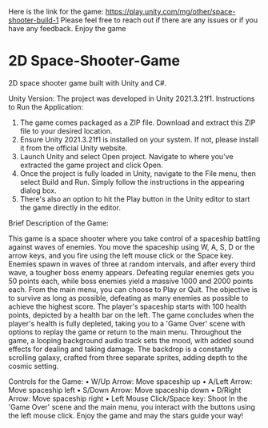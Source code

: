 Here is the link for the game:
https://play.unity.com/mg/other/space-shooter-build-1
Please feel free to reach out if there are any issues or if you have any feedback. Enjoy the game


#  2D Space-Shooter-Game
2D space shooter game built with Unity and C#.

Unity Version:
The project was developed in Unity 2021.3.21f1.
Instructions to Run the Application:
1.	The game comes packaged as a ZIP file. Download and extract this ZIP file to your desired location.
2.	Ensure Unity 2021.3.21f1 is installed on your system. If not, please install it from the official Unity website.
3.	Launch Unity and select Open project. Navigate to where you've extracted the game project and click Open.
4.	Once the project is fully loaded in Unity, navigate to the File menu, then select Build and Run. Simply follow the instructions in the appearing dialog box.
5.	There's also an option to hit the Play button in the Unity editor to start the game directly in the editor.
   
Brief Description of the Game:

This game is a space shooter where you take control of a spaceship battling against waves of enemies. You move the spaceship using W, A, S, D or the arrow keys, and you fire using the left mouse click or the Space key.
Enemies spawn in waves of three at random intervals, and after every third wave, a tougher boss enemy appears. Defeating regular enemies gets you 50 points each, while boss enemies yield a massive 1000 and 2000 points each.
From the main menu, you can choose to Play or Quit. The objective is to survive as long as possible, defeating as many enemies as possible to achieve the highest score. The player's spaceship starts with 100 health points, depicted by a health bar on the left. The game concludes when the player's health is fully depleted, taking you to a 'Game Over' scene with options to replay the game or return to the main menu.
Throughout the game, a looping background audio track sets the mood, with added sound effects for dealing and taking damage. The backdrop is a constantly scrolling galaxy, crafted from three separate sprites, adding depth to the cosmic setting.

Controls for the Game:
•	W/Up Arrow: Move spaceship up
•	A/Left Arrow: Move spaceship left
•	S/Down Arrow: Move spaceship down
•	D/Right Arrow: Move spaceship right
•	Left Mouse Click/Space key: Shoot
In the 'Game Over' scene and the main menu, you interact with the buttons using the left mouse click.
Enjoy the game and may the stars guide your way!




